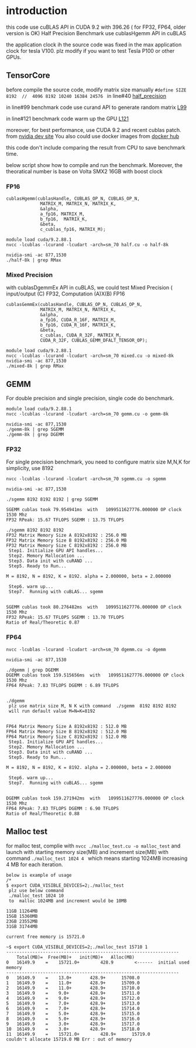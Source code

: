 # introduction 
this code use cuBLAS API in CUDA 9.2 with 396.26  ( for FP32, FP64, older version is OK) 
Half Precision Benchmark use cublasHgemm API in cuBLAS

the application clock ih the source code was fixed in the max application clock for tesla V100. plz modify if you want to test Tesla P100 or other GPUs.

## TensorCore


before compile the source code, modify  matrix size manually `#define SIZE 8192  //  4096 8192 10240 16384 24576 `  in line#40 [half_precision](https://github.com/yhgon/benchmark/blob/master/tensorcore/mixed.cu#L40)


in line#99  benchmark code use curand API to generate random matrix [L99](https://github.com/yhgon/benchmark/blob/master/tensorcore/mixed.cu#L99)

in line#121  benchmark code warm up the GPU [L121](https://github.com/yhgon/benchmark/blob/master/tensorcore/mixed.cu#L121)

moreover, for best performance, use CUDA 9.2 and recent cublas patch. from [nvidia dev site](http://developer.nvidia.com) You also could use docker images from [docker hub](https://hub.docker.com/r/nvidia/cuda/tags/) 

this code don't include comparing the result from CPU to save benchmark time.  


below script show how to compile and run the benchmark.  Moreover, the theoratical number is base on Volta SMX2 16GB with boost clock 

 
### FP16
```
cublasHgemm(cublasHandle, CUBLAS_OP_N, CUBLAS_OP_N,
             MATRIX_M, MATRIX_N, MATRIX_K,
             &alpha,
             a_fp16, MATRIX_M,
             b_fp16,  MATRIX_K,
             &beta,
             c_cublas_fp16, MATRIX_M);
```


```
module load cuda/9.2.88.1
nvcc -lcublas -lcurand -lcudart -arch=sm_70 half.cu -o half-8k
 
nvidia-smi -ac 877,1530
./half-8k | grep RMax
```


### Mixed Precision
with cublasDgemmEx  API in cuBLAS, we could test Mixed Precision ( input/output (C) FP32, Computation (A)X(B) FP16

```
cublasGemmEx(cublasHandle, CUBLAS_OP_N, CUBLAS_OP_N,
             MATRIX_M, MATRIX_N, MATRIX_K,
             &alpha,
             a_fp16, CUDA_R_16F, MATRIX_M,
             b_fp16, CUDA_R_16F, MATRIX_K,
             &beta,
             c_cublas, CUDA_R_32F, MATRIX_M,
             CUDA_R_32F, CUBLAS_GEMM_DFALT_TENSOR_OP);
```

```
module load cuda/9.2.88.1
nvcc -lcublas -lcurand -lcudart -arch=sm_70 mixed.cu -o mixed-8k
nvidia-smi -ac 877,1530
./mixed-8k | grep RMax

```



##  GEMM
For double precision and single precision, single code do benchmark. 

```
module load cuda/9.2.88.1
nvcc -lcublas -lcurand -lcudart -arch=sm_70 gemm.cu -o gemm-8k

nvidia-smi -ac 877,1530
./gemm-8k | grep SGEMM
./gemm-8k | grep DGEMM
```

###  FP32 
For single precision benchmark,  you need to configure matrix size M,N,K for simplicity, use 8192

```
nvcc -lcublas -lcurand -lcudart -arch=sm_70 sgemm.cu -o sgemm

nvidia-smi -ac 877,1530

./sgemm 8192 8192 8192 | grep SGEMM

SGEMM cublas took 79.954941ms  with   1099511627776.000000 OP clock 1530 Mhz 
FP32 RPeak: 15.67 TFLOPS SGEMM : 13.75 TFLOPS

./sgemm 8192 8192 8192
FP32 Matrix Memory Size A 8192x8192 : 256.0 MB   
FP32 Matrix Memory Size B 8192x8192 : 256.0 MB   
FP32 Matrix Memory Size C 8192x8192 : 256.0 MB   
 Step1. Initialize GPU API handles...
 Step2. Memory Mallocation ...
 Step3. Data init with cuRAND ...
 Step5. Ready to Run...

M = 8192, N = 8192, K = 8192. alpha = 2.000000, beta = 2.000000

 Step6. warm up...
 Step7.  Running with cuBLAS... sgemm


SGEMM cublas took 80.276482ms  with   1099511627776.000000 OP clock 1530 Mhz 
FP32 RPeak: 15.67 TFLOPS SGEMM : 13.70 TFLOPS
Ratio of Real/Theoretic 0.87 

```

### FP64

```
nvcc -lcublas -lcurand -lcudart -arch=sm_70 dgemm.cu -o dgemm

nvidia-smi -ac 877,1530

./dgemm | grep DGEMM
DGEMM cublas took 159.515656ms  with   1099511627776.000000 OP clock 1530 Mhz 
FP64 RPeak: 7.83 TFLOPS DGEMM : 6.89 TFLOPS


./dgemm 
 plz use matrix size M, N K with command  ./sgemm  8192 8192 8192  
 will run default value M=N=K=8192


FP64 Matrix Memory Size A 8192x8192 : 512.0 MB   
FP64 Matrix Memory Size B 8192x8192 : 512.0 MB   
FP64 Matrix Memory Size C 8192x8192 : 512.0 MB   
 Step1. Initialize GPU API handles...
 Step2. Memory Mallocation ...
 Step3. Data init with cuRAND ...
 Step5. Ready to Run...

M = 8192, N = 8192, K = 8192. alpha = 2.000000, beta = 2.000000

 Step6. warm up...
 Step7.  Running with cuBLAS... sgemm


DGEMM cublas took 159.271942ms  with   1099511627776.000000 OP clock 1530 Mhz 
FP64 RPeak: 7.83 TFLOPS DGEMM : 6.90 TFLOPS
Ratio of Real/Theoretic 0.88   
```

## Malloc test 
for malloc test, 
complie with `nvcc ./malloc_test.cu -o malloc_test` and launch with starting memory size(MB) and increment size(MB) with command `./malloc_test 1024 4 ` which means starting 1024MB increasing 4 MB for each iteration. 

```
below is example of usage 
/*
$ export CUDA_VISIBLE_DEVICES=2;./malloc_test 
 plz use below command 
 ./malloc_test 1024 10  
 to  malloc 1024MB and increment would be 10MB 

11GB 11264MB
15GB 15360MB 
23GB 23552MB
31GB 31744MB

current free memory is 15721.0

~$ export CUDA_VISIBLE_DEVICES=2;./malloc_test 15710 1
------------------------------------------------------------------
	Total(MB)=	Free(MB)+	init(MB)+	Alloc(MB)
0	16149.9    =	15721.0+    	428.9     	 <------  initial used memory 
------------------------------------------------------------------
0	16149.9    =	13.0+    	428.9+    	15708.0 
1	16149.9    =	11.0+    	428.9+    	15709.0 
2	16149.9    =	11.0+    	428.9+    	15710.0 
3	16149.9    =	9.0+    	428.9+    	15711.0 
4	16149.9    =	9.0+    	428.9+    	15712.0 
5	16149.9    =	7.0+    	428.9+    	15713.0 
6	16149.9    =	7.0+    	428.9+    	15714.0 
7	16149.9    =	5.0+    	428.9+    	15715.0 
8	16149.9    =	5.0+    	428.9+    	15716.0 
9	16149.9    =	3.0+    	428.9+    	15717.0 
10	16149.9    =	3.0+    	428.9+    	15718.0 
11	16149.9    =	15721.0+    	428.9+    	15719.0 
couldn't allocate 15719.0 MB Err : out of memory

```

